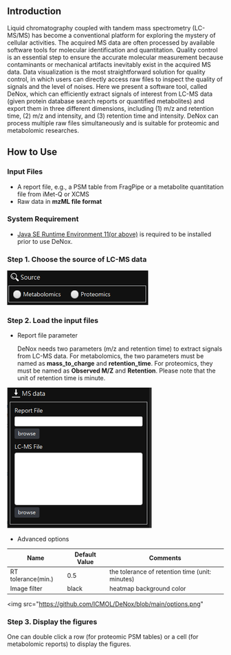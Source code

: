 ## Introduction

Liquid chromatography coupled with tandem mass spectrometry (LC-MS/MS) has become a conventional platform for exploring the mystery of cellular activities. The acquired MS data are often processed by available software tools for molecular identification and quantitation. Quality control is an essential step to ensure the accurate molecular measurement because contaminants or mechanical artifacts inevitably exist in the acquired MS data. Data visualization is the most straightforward solution for quality control, in which users can directly access raw files to inspect the quality of signals and the level of noises. Here we present a software tool, called DeNox, which can efficiently extract signals of interest from LC-MS data (given protein database search reports or quantified metabolites) and export them in three different dimensions, including (1) m/z and retention time, (2) m/z and intensity, and (3) retention time and intensity. DeNox can process multiple raw files simultaneously and is suitable for proteomic and metabolomic researches.

## How to Use

### Input Files
* A report file, e.g., a PSM table from FragPipe or a metabolite quantitation file from iMet-Q or XCMS
* Raw data in **mzML file format**

### System Requirement

- [Java SE Runtime Environment 11(or above)](https://www.oracle.com/java/technologies/javase/jdk11-archive-downloads.html) is required to be installed prior to use DeNox. 


### Step 1. Choose the source of LC-MS data

<img src="https://github.com/ICMOL/DeNox/blob/main/source.png">

### Step 2. Load the input files

- Report file parameter

  DeNox needs two parameters (m/z and retention time) to extract signals from LC-MS data. For metabolomics, the two parameters must be named as **mass_to_charge** and **retention_time**. For proteomics, they must be named as **Observed M/Z** and **Retention**. Please note that the unit of retention time is minute.

<img src="https://github.com/ICMOL/DeNox/blob/main/input.png">

- Advanced options

|        Name         |  Default Value | Comments |
|---------------------|----------------|------------------------------|
| RT tolerance(min.)  | 0.5            | the tolerance of retention time (unit: minutes) |
| Image filter        | black          | heatmap background color |

<img src="https://github.com/ICMOL/DeNox/blob/main/options.png"

### Step 3. Display the figures
One can double click a row (for proteomic PSM tables) or a cell (for metabolomic reports) to display the figures.



